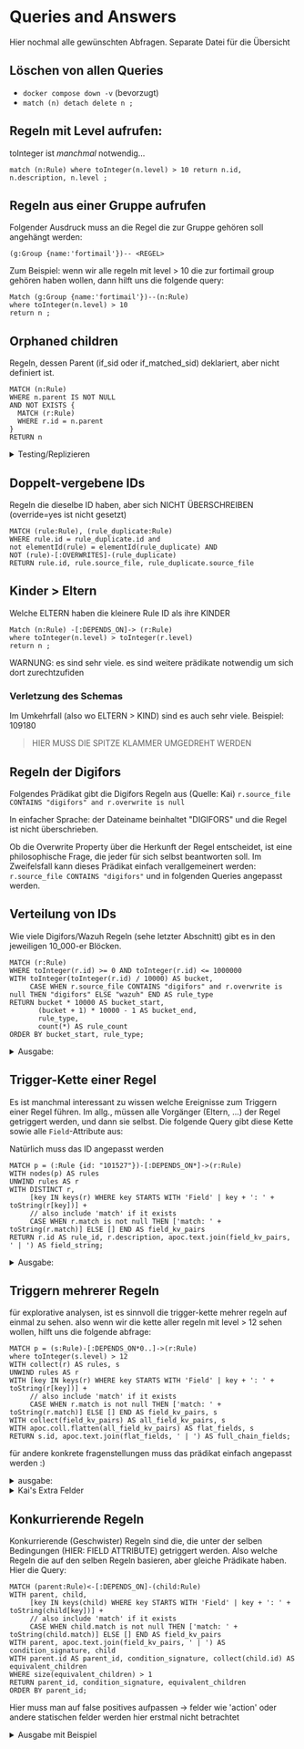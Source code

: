 # Queries and Answers

Hier nochmal alle gewünschten Abfragen. Separate Datei für die Übersicht 

## Löschen von allen Queries
- `docker compose down -v` (bevorzugt)
- `match (n) detach delete n ;`

## Regeln mit Level aufrufen: 

toInteger ist _manchmal_ notwendig...

```
match (n:Rule) where toInteger(n.level) > 10 return n.id, n.description, n.level ; 

```

## Regeln aus einer Gruppe aufrufen 
Folgender Ausdruck muss an die Regel die zur Gruppe gehören soll angehängt werden: 

```
(g:Group {name:'fortimail'})-- <REGEL>
```

Zum Beispiel: wenn wir alle regeln mit level > 10 die zur fortimail group gehören haben wollen, dann hilft uns die folgende query: 
```
Match (g:Group {name:'fortimail'})--(n:Rule)
where toInteger(n.level) > 10 
return n ; 
```



## Orphaned children
Regeln, dessen Parent (if_sid oder if_matched_sid) deklariert, aber nicht definiert ist.  

```
MATCH (n:Rule)
WHERE n.parent IS NOT NULL
AND NOT EXISTS {
  MATCH (r:Rule)
  WHERE r.id = n.parent
}
RETURN n
```
<details>
<summary>Testing/Replizieren</summary>
Diese (ungültige) Regel erzeugt diesen Zustand: 


```
  <rule id="8960099" level="5">
          <if_sid>57190</if_sid>
    <decoded_as>macOS_tccd</decoded_as>
    <match type="pcre2">(?i)update access record.+allowed</match>
  <rule id="89600" level="5">
    <decoded_as>macOS_tccd</decoded_as>
    <match type="pcre2">(?i)update access record.+allowed</match>
    <description>$(application) has been granted permission to $(service) at $(time).</description>
    <mitre>
      <id>T1222.002</id>
    </mitre>
    <group>pci_dss_10.6.1,gdpr_IV_35.7.d,hipaa_164.312.b,nist_800_53_AU.6,tsc_CC7.2,tsc_CC7.3,</group>
  </rule>
    <description>$(application) has been granted permission to $(service) at $(time).</description>
    <mitre>
      <id>T1222.002</id>
    </mitre>
    <group>pci_dss_10.6.1,gdpr_IV_35.7.d,hipaa_164.312.b,nist_800_53_AU.6,tsc_CC7.2,tsc_CC7.3,</group>
  </rule>
```



diese regel einfach irgendwo einfügen und die query ausführen
</details>


## Doppelt-vergebene IDs
Regeln die dieselbe ID haben, aber sich NICHT ÜBERSCHREIBEN (override=yes ist nicht gesetzt) 

```
MATCH (rule:Rule), (rule_duplicate:Rule) 
WHERE rule.id = rule_duplicate.id and 
not elementId(rule) = elementId(rule_duplicate) AND 
NOT (rule)-[:OVERWRITES]-(rule_duplicate) 
RETURN rule.id, rule.source_file, rule_duplicate.source_file
```

## Kinder > Eltern 
Welche ELTERN haben die kleinere Rule ID als ihre KINDER 

```
Match (n:Rule) -[:DEPENDS_ON]-> (r:Rule) 
where toInteger(n.level) > toInteger(r.level) 
return n ; 
```

WARNUNG: es sind sehr viele. es sind weitere prädikate notwendig um sich dort zurechtzufiden

### Verletzung des Schemas
Im Umkehrfall (also wo ELTERN > KIND) sind es auch sehr viele. Beispiel: 109180

> HIER MUSS DIE SPITZE KLAMMER UMGEDREHT WERDEN

## Regeln der Digifors
Folgendes Prädikat gibt die Digifors Regeln aus (Quelle: Kai)
`r.source_file CONTAINS "digifors" and r.overwrite is null`

In einfacher Sprache: der Dateiname beinhaltet "DIGIFORS" und die Regel ist nicht überschrieben. 

Ob die Overwrite Property über die Herkunft der Regel entscheidet, ist eine philosophische Frage, die jeder für sich selbst beantworten soll. Im Zweifelsfall kann dieses Prädikat einfach verallgemeinert werden: `r.source_file CONTAINS "digifors"` und in folgenden Queries angepasst werden. 

## Verteilung von IDs
Wie viele Digifors/Wazuh Regeln (sehe letzter Abschnitt) gibt es in den jeweiligen 10_000-er Blöcken. 
```
MATCH (r:Rule)
WHERE toInteger(r.id) >= 0 AND toInteger(r.id) <= 1000000
WITH toInteger(toInteger(r.id) / 10000) AS bucket,
     CASE WHEN r.source_file CONTAINS "digifors" and r.overwrite is null THEN "digifors" ELSE "wazuh" END AS rule_type
RETURN bucket * 10000 AS bucket_start,
       (bucket + 1) * 10000 - 1 AS bucket_end,
       rule_type,
       count(*) AS rule_count
ORDER BY bucket_start, rule_type;
```

<details>


<summary>Ausgabe: </summary>


```
╒════════════╤══════════╤══════════╤══════════╕
│bucket_start│bucket_end│rule_type │rule_count│
╞════════════╪══════════╪══════════╪══════════╡
...
├────────────┼──────────┼──────────┼──────────┤
│80000       │89999     │"wazuh"   │637       │
├────────────┼──────────┼──────────┼──────────┤
│90000       │99999     │"wazuh"   │967       │
├────────────┼──────────┼──────────┼──────────┤
│100000      │109999    │"digifors"│1012      │
├────────────┼──────────┼──────────┼──────────┤
...
├────────────┼──────────┼──────────┼──────────┤
│500000      │509999    │"wazuh"   │6         │
└────────────┴──────────┴──────────┴──────────┘

```

</details>

## Trigger-Kette einer Regel 

Es ist manchmal interessant zu wissen welche Ereignisse zum Triggern einer Regel führen. Im allg., müssen alle Vorgänger (Eltern, ...) der Regel getriggert werden, und dann sie selbst. Die folgende Query gibt diese Kette sowie alle `Field`-Attribute aus: 


Natürlich muss das ID angepasst werden

```
MATCH p = (:Rule {id: "101527"})-[:DEPENDS_ON*]->(r:Rule)
WITH nodes(p) AS rules
UNWIND rules AS r
WITH DISTINCT r, 
     [key IN keys(r) WHERE key STARTS WITH 'Field' | key + ': ' + toString(r[key])] +
     // also include 'match' if it exists
     CASE WHEN r.match is not null THEN ['match: ' + toString(r.match)] ELSE [] END AS field_kv_pairs
RETURN r.id AS rule_id, r.description, apoc.text.join(field_kv_pairs, ' | ') AS field_string;

```
 
<details>
<summary>Ausgabe:</summary> 

```
╒════════╤═════════════════════════════════════════════════════╤════════════════════════════════════════════════════╕
│rule_id │r.description                                        │field_string                                        │
╞════════╪═════════════════════════════════════════════════════╪════════════════════════════════════════════════════╡
│"101527"│"Checkpoint SmartDefense $(attack) by $(attack_info)"│"Field: attack_info: ^Command Injection Over HTTP.*"│
├────────┼─────────────────────────────────────────────────────┼────────────────────────────────────────────────────┤
│"101526"│"Checkpoint SmartDefense $(attack) by $(attack_info)"│"Field: attack: ^Web Server Enforcement Violation$" │
├────────┼─────────────────────────────────────────────────────┼────────────────────────────────────────────────────┤
│"101521"│"Checkpoint SmartDefense $(attack) $(attack_info)"   │"Field: fw_action: ^Detect$"                        │
├────────┼─────────────────────────────────────────────────────┼────────────────────────────────────────────────────┤
│"101520"│"Checkpoint SmartDefense generic Event"              │"Field: product: ^SmartDefense$"                    │
├────────┼─────────────────────────────────────────────────────┼────────────────────────────────────────────────────┤
│"64220" │"Checkpoint events."                                 │""                                                  │
├────────┼─────────────────────────────────────────────────────┼────────────────────────────────────────────────────┤
│"64220" │"Checkpoint events."                                 │""                                                  │
└────────┴─────────────────────────────────────────────────────┴────────────────────────────────────────────────────┘

```

</details>

## Triggern mehrerer Regeln

für explorative analysen, ist es sinnvoll die trigger-kette mehrer regeln auf einmal zu sehen. also wenn wir die kette aller regeln mit level > 12 sehen wollen, hilft uns die folgende abfrage: 

```
MATCH p = (s:Rule)-[:DEPENDS_ON*0..]->(r:Rule)
where toInteger(s.level) > 12
WITH collect(r) AS rules, s
UNWIND rules AS r
WITH [key IN keys(r) WHERE key STARTS WITH 'Field' | key + ': ' + toString(r[key])] +
     // also include 'match' if it exists
     CASE WHEN r.match is not null THEN ['match: ' + toString(r.match)] ELSE [] END AS field_kv_pairs, s
WITH collect(field_kv_pairs) AS all_field_kv_pairs, s
WITH apoc.coll.flatten(all_field_kv_pairs) AS flat_fields, s
RETURN s.id, apoc.text.join(flat_fields, ' | ') AS full_chain_fields;

```

für andere konkrete fragenstellungen muss das prädikat einfach angepasst werden :)

<details>
<summary>ausgabe: </summary>


```
╒════════╤══════════════════════════════════════════════════════════════════════╕
│s.id    │full_chain_fields                                                     │
╞════════╪══════════════════════════════════════════════════════════════════════╡
│"92104" │"Field: win.eventdata.image: (*UTF)\N{U+202E}"                        │
├────────┼──────────────────────────────────────────────────────────────────────┤
│"92109" │"Field: win.eventdata.sourceIp: 0:0:0:0:0:0:0:1|127\.0\.0\.1 | Field: │
│        │win.eventdata.destinationIp: 0:0:0:0:0:0:0:1|127\.0\.0\.1 | Field: win│
│        │.eventdata.destinationPort: ^3389$ | Field: win.eventdata.destinationP│
│        │ort: ^3389$"                                                          │
├────────┼──────────────────────────────────────────────────────────────────────┤
│"5707"  │""                                                                    │
├────────┼──────────────────────────────────────────────────────────────────────┤
│"5714"  │""                                                                    │
├────────┼──────────────────────────────────────────────────────────────────────┤

```

</details>


<details>
<summary>Kai's Extra Felder</summary>

Kai möchte diese Ausgabe, aber noch mit LEVEL und rule owner. folgende query liefert diesen datensatz:

```
MATCH p = (s:Rule)-[:DEPENDS_ON*0..]->(r:Rule)
WHERE toInteger(s.level) > 10
WITH s, r,
     CASE WHEN r.source_file CONTAINS "digifors" AND r.overwrite IS NULL THEN 'digifors' ELSE 'wazuh' END AS owner,
     [key IN keys(r) WHERE key STARTS WITH 'Field' | key + ': ' + toString(r[key])] +
     // also include 'match' if it exists
     CASE WHEN r.match is not null THEN ['match: ' + toString(r.match)] ELSE [] END AS field_kv_pairs
WITH s, owner, collect(field_kv_pairs) AS r_field_data
WITH s, owner, apoc.coll.flatten(r_field_data) AS flat_fields
RETURN 
  s.id AS root_rule_id,
  s.level AS level,
  owner AS rule_owner,
  apoc.text.join(flat_fields, ' | ') AS full_chain_fields
ORDER BY root_rule_id, rule_owner;


```

Ausgabe: 

```
╒════════════╤═════╤══════════╤══════════════════════════════════════════════════════════════════════╕
│root_rule_id│level│rule_owner│full_chain_fields                                                     │
╞════════════╪═════╪══════════╪══════════════════════════════════════════════════════════════════════╡
│"100020"    │"12" │"digifors"│"match: Virus/Malware gefunden"                                       │
├────────────┼─────┼──────────┼──────────────────────────────────────────────────────────────────────┤
│"100022"    │"12" │"digifors"│"match: AV:Access denied"                                             │
├────────────┼─────┼──────────┼──────────────────────────────────────────────────────────────────────┤
```

aktuell fehlen noch die MATCH felder, aber das kommt noch ;)


</details>


## Konkurrierende Regeln 

Konkurrierende (Geschwister) Regeln sind die, die unter der selben Bedingungen (HIER: FIELD ATTRIBUTE) getriggert werden. Also welche Regeln die auf den selben Regeln basieren, aber gleiche Prädikate haben. Hier die Query:


```
MATCH (parent:Rule)<-[:DEPENDS_ON]-(child:Rule)
WITH parent, child,
     [key IN keys(child) WHERE key STARTS WITH 'Field' | key + ': ' + toString(child[key])] +
     // also include 'match' if it exists
     CASE WHEN child.match is not null THEN ['match: ' + toString(child.match)] ELSE [] END AS field_kv_pairs
WITH parent, apoc.text.join(field_kv_pairs, ' | ') AS condition_signature, child
WITH parent.id AS parent_id, condition_signature, collect(child.id) AS equivalent_children
WHERE size(equivalent_children) > 1
RETURN parent_id, condition_signature, equivalent_children
ORDER BY parent_id;

```

Hier muss man auf false positives aufpassen -> felder wie 'action' oder andere statischen felder werden hier erstmal nicht betrachtet


<details>
<summary>Ausgabe mit Beispiel</summary>

Ausgabe: 
```
╒═════════╤══════════════════════════════════════════╤══════════════════════════════════════════╕
│parent_id│condition_signature                       │equivalent_children                       │
╞═════════╪══════════════════════════════════════════╪══════════════════════════════════════════╡
│"100021" │"Field: apex.cn3: 4 | Field: apex.cn2: 1 |│["100023", "100026"]                      │
│         │ match: Device Access Control"            │                                          │
├─────────┼──────────────────────────────────────────┼──────────────────────────────────────────┤

```

Die erste Regel 100021 ist unter  9002-digifors_trendmicro-apexone.rules.xml

die beiden regeln sind so definiert: 

```
  <rule id="100026" level="9">
    <if_sid>100021</if_sid>
    <match>Device Access Control</match>
    <field name="apex.cn2">1</field>
    <field name="apex.cn3">4</field>
    <decoded_as>trend-micro</decoded_as>
    <description>Trend-Micro ApexOne: non-storage USB device blocked</description>
</rule>

  <rule id="100023" level="9">
      <if_sid>100021</if_sid>
      <match>Device Access Control</match>
      <field name="apex.cn2">1</field>
      <field name="apex.cn3">4</field>
      <decoded_as>trend-micro</decoded_as>
      <description>Trend-Micro ApexOne: non-storage USB device blocked</description>
  </rule>


```

</details>


